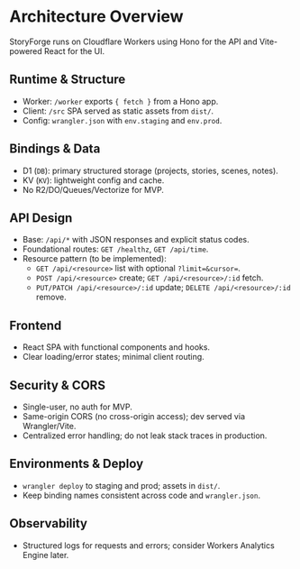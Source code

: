 # Architecture Overview

StoryForge runs on Cloudflare Workers using Hono for the API and Vite-powered React for the UI.

## Runtime & Structure
- Worker: `/worker` exports `{ fetch }` from a Hono app.
- Client: `/src` SPA served as static assets from `dist/`.
- Config: `wrangler.json` with `env.staging` and `env.prod`.

## Bindings & Data
- D1 (`DB`): primary structured storage (projects, stories, scenes, notes).
- KV (`KV`): lightweight config and cache.
- No R2/DO/Queues/Vectorize for MVP.

## API Design
- Base: `/api/*` with JSON responses and explicit status codes.
- Foundational routes: `GET /healthz`, `GET /api/time`.
- Resource pattern (to be implemented):
  - `GET /api/<resource>` list with optional `?limit=&cursor=`.
  - `POST /api/<resource>` create; `GET /api/<resource>/:id` fetch.
  - `PUT/PATCH /api/<resource>/:id` update; `DELETE /api/<resource>/:id` remove.

## Frontend
- React SPA with functional components and hooks.
- Clear loading/error states; minimal client routing.

## Security & CORS
- Single-user, no auth for MVP.
- Same-origin CORS (no cross-origin access); dev served via Wrangler/Vite.
- Centralized error handling; do not leak stack traces in production.

## Environments & Deploy
- `wrangler deploy` to staging and prod; assets in `dist/`.
- Keep binding names consistent across code and `wrangler.json`.

## Observability
- Structured logs for requests and errors; consider Workers Analytics Engine later.
